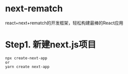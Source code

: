 # next-rematch
react+next+rematch的开发框架，轻松构建最棒的React应用

# Step1. 新建next.js项目
```base
npx create-next-app
or
yarn create next-app
```

